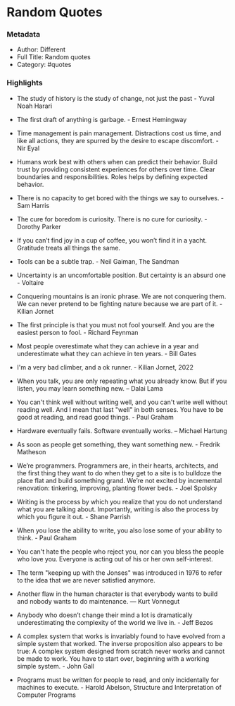 # Random Quotes
  

### Metadata
  

- Author: Different
- Full Title: Random quotes
- Category: #quotes

### Highlights
  
- The study of history is the study of change, not just the past - Yuval Noah Harari

- The first draft of anything is garbage. - Ernest Hemingway

- Time management is pain management. Distractions cost us time, and like all actions, they are spurred by the desire to escape discomfort. - Nir Eyal

- Humans work best with others when can predict their behavior. Build trust by providing consistent experiences for others over time. Clear boundaries and responsibilities. Roles helps by defining expected behavior. 

- There is no capacity to get bored with the things we say to ourselves. - Sam Harris

- The cure for boredom is curiosity. There is no cure for curiosity. - Dorothy Parker

- If you can’t find joy in a cup of coffee, you won’t find it in a yacht. Gratitude treats all things the same.

- Tools can be a subtle trap. -  Neil Gaiman, The Sandman

- Uncertainty is an uncomfortable position. But certainty is an absurd one - Voltaire

- Conquering mountains is an ironic phrase. We are not conquering them. We can never pretend to be fighting nature because we are part of it. - Kílian Jornet

- The first principle is that you must not fool yourself. And you are the easiest person to fool. - Richard Feynman

- Most people overestimate what they can achieve in a year and underestimate what they can achieve in ten years. - Bill Gates

- I'm a very bad climber, and a ok runner. - Kílian Jornet, 2022

- When you talk, you are only repeating what you already know. But if you listen, you may learn something new. – Dalai Lama

- You can't think well without writing well, and you can't write well without reading well. And I mean that last "well" in both senses. You have to be good at reading, and read good things. - Paul Graham

- Hardware eventually fails. Software eventually works. – Michael Hartung

- As soon as people get something, they want something new. - Fredrik Matheson

- We’re programmers. Programmers are, in their hearts, architects, and the first thing they want to do when they get to a site is to bulldoze the place flat and build something grand. We’re not excited by incremental renovation: tinkering, improving, planting flower beds. - Joel Spolsky

- Writing is the process by which you realize that you do not understand what you are talking about. Importantly, writing is also the process by which you figure it out. - Shane Parrish

- When you lose the ability to write, you also lose some of your ability to think. - Paul Graham

- You can't hate the people who reject you, nor can you bless the people who love you. Everyone is acting out of his or her own self-interest.

- The term "keeping up with the Jonses" was introduced in 1976 to refer to the idea that we are never satisfied anymore.

-  Another flaw in the human character is that everybody wants to build and nobody wants to do maintenance. ― Kurt Vonnegut

- Anybody who doesn’t change their mind a lot is dramatically underestimating the complexity of the world we live in. - Jeff Bezos

- A complex system that works is invariably found to have evolved from a simple system that worked. The inverse proposition also appears to be true: A complex system designed from scratch never works and cannot be made to work. You have to start over, beginning with a working simple system. - John Gall

- Programs must be written for people to read, and only incidentally for machines to execute. - Harold Abelson, Structure and Interpretation of Computer Programs
